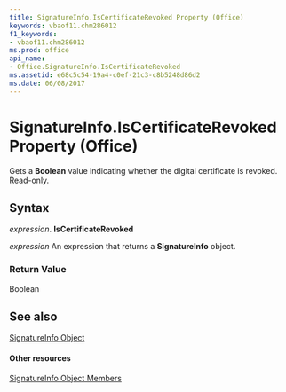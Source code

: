 ```yaml
---
title: SignatureInfo.IsCertificateRevoked Property (Office)
keywords: vbaof11.chm286012
f1_keywords:
- vbaof11.chm286012
ms.prod: office
api_name:
- Office.SignatureInfo.IsCertificateRevoked
ms.assetid: e68c5c54-19a4-c0ef-21c3-c8b5248d86d2
ms.date: 06/08/2017
---
```



# SignatureInfo.IsCertificateRevoked Property (Office)

Gets a  **Boolean** value indicating whether the digital certificate is revoked. Read-only.


## Syntax

 _expression_. **IsCertificateRevoked**

 _expression_ An expression that returns a **SignatureInfo** object.


### Return Value

Boolean


## See also


[SignatureInfo Object](signatureinfo-object-office.md)
#### Other resources


[SignatureInfo Object Members](signatureinfo-members-office.md)

